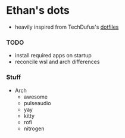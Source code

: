 # Ethan's dots

- heavily inspired from TechDufus's [dotfiles](https://github.com/TechDufus/dotfiles)

### TODO

- install required apps on startup
- reconcile wsl and arch differences

### Stuff
- Arch
    - awesome
    - pulseaudio
    - yay
    - kitty
    - rofi
    - nitrogen
